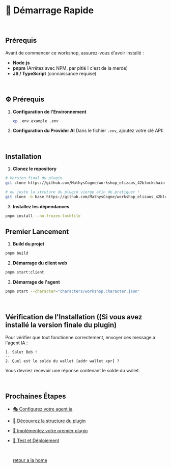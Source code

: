 # 🚀 Démarrage Rapide

<br/>

## Prérequis

Avant de commencer ce workshop, assurez-vous d'avoir installé :

- **Node.js** 
- **pnpm** (Arrêtez avec NPM, par pitié ! c'est de la merde)
- **JS / TypeScript** (connaissance requise)

<br/>

## ⚙️ Prérequis

1. **Configuration de l'Environnement**
   ```bash
   cp .env.example .env
   ```

2. **Configuration du Provider AI**
   Dans le fichier `.env`, ajoutez votre clé API:

<br/>

## Installation

1. **Clonez le repository**
```bash
# Version final du plugin
git clone https://github.com/MathysCogne/workshop_elizaos_42blockchain

# ou juste la struture du plugin vierge afin de pratiquer !
git clone -b base https://github.com/MathysCogne/workshop_elizaos_42blockchain
```

3. **Installez les dépendances**
```bash
pnpm install --no-frozen-lockfile
```

## Premier Lancement

1. **Build du projet**
```bash
pnpm build
```

2. **Démarrage du client web**
```bash
pnpm start:client
```

3. **Démarrage de l'agent**
```bash
pnpm start --character="characters/workshop.character.json"
```

<br/>

## Vérification de l'Installation ((Si vous avez installé la version finale du plugin)

Pour vérifier que tout fonctionne correctement, envoyer ces message a l'agent IA :
```
1. Salut Bob !
--
2. Quel est le solde du wallet [addr wallet xpr] ?
```

Vous devriez recevoir une réponse contenant le solde du wallet.

<br/>

## Prochaines Étapes

- [🎭 Configurez votre agent ia](./character-config.md)
- [📁 Découvrez la structure du plugin](./project-structure.md)
- [🔧 Implémentez votre premier plugin](./plugin-implementation.md)
- [🧪 Test et Déploiement](./testing-deployment.md)

  <br/>

  [retour a la home](../)
